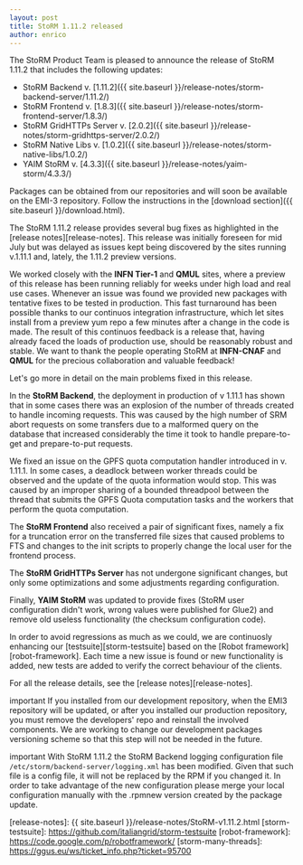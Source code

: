 ```yaml
---
layout: post
title: StoRM 1.11.2 released
author: enrico
---
```


The StoRM Product Team is pleased to announce the release of StoRM 1.11.2 that includes the following updates:

* StoRM Backend v. [1.11.2]({{ site.baseurl }}/release-notes/storm-backend-server/1.11.2/)
* StoRM Frontend v. [1.8.3]({{ site.baseurl }}/release-notes/storm-frontend-server/1.8.3/)
* StoRM GridHTTPs Server v. [2.0.2]({{ site.baseurl }}/release-notes/storm-gridhttps-server/2.0.2/)
* StoRM Native Libs v. [1.0.2]({{ site.baseurl }}/release-notes/storm-native-libs/1.0.2/)
* YAIM StoRM v. [4.3.3]({{ site.baseurl }}/release-notes/yaim-storm/4.3.3/)

Packages can be obtained from our repositories and will soon be available on
the EMI-3 repository. Follow the instructions in the 
[download section]({{ site.baseurl }}/download.html).

The StoRM 1.11.2 release provides several bug fixes as highlighted in the
[release notes][release-notes]. This release was initially foreseen for mid
July but was delayed as issues kept being discovered by the sites running
v.1.11.1 and, lately, the 1.11.2 preview versions.

We worked closely with the **INFN Tier-1** and **QMUL** sites, where a preview
of this release has been running reliably for weeks under high load and real
use cases. Whenever an issue was found we provided new packages with tentative
fixes to be tested in production. This fast turnaround has been possible
thanks to our continuos integration infrastructure, which let sites install
from a preview yum repo a few minutes after a change in the code is made. The
result of this continuos feedback is a release that, having already faced the
loads of production use, should be reasonably robust and stable. We want to
thank the people operating StoRM at **INFN-CNAF** and **QMUL** for the
precious collaboration and valuable feedback!

Let's go more in detail on the main problems fixed in this release.

In the **StoRM Backend**, the deployment in production of v 1.11.1 has shown
that in some cases there was an explosion of the number of threads created to
handle incoming requests. This was caused by the high number of SRM abort requests
on some transfers due to a malformed query on the database that increased considerably
the time it took to handle prepare-to-get and prepare-to-put requests.

We fixed an issue on the GPFS quota computation handler introduced in v.
1.11.1. In some cases, a deadlock between worker threads could be observed and
the update of the quota information would stop. This was caused by an improper
sharing of a bounded threadpool between the thread that submits the GPFS Quota
computation tasks and the workers that perform the quota computation.

The **StoRM Frontend** also received a pair of significant fixes, namely a fix
for a truncation error on the transferred file sizes that caused problems to
FTS and changes to the init scripts to properly change the local user for the
frontend process.

The **StoRM GridHTTPs Server** has not undergone significant changes, but only
some optimizations and some adjustments regarding configuration.

Finally, **YAIM StoRM** was updated to provide fixes (StoRM user configuration
didn't work, wrong values were published for Glue2) and remove old useless
functionality (the checksum configuration code).

In order to avoid regressions as much as we could, we are continuosly
enhancing our [testsuite][storm-testsuite] based on the [Robot
framework][robot-framework]. Each time a new issue is found or new
functionality is added, new tests are added to verify the correct behaviour of
the clients.

For all the release details, see the [release notes][release-notes].

<span class="label label-info">important</span> If you installed from our
development repository, when the EMI3 repository will be updated, or after you
installed our production repository, you must remove the developers' repo and
reinstall the involved components. We are working to change our development
packages versioning scheme so that this step will not be needed in the future.

<span class="label label-info">important</span> With StoRM 1.11.2 the StoRM
Backend logging configuration file `/etc/storm/backend-server/logging.xml` has
been modified. Given that such file is a config file, it will not be replaced
by the RPM if you changed it. In order to take advantage of the new
configuration please merge your local configuration manually with the .rpmnew
version created by the package update.

[release-notes]: {{ site.baseurl }}/release-notes/StoRM-v1.11.2.html
[storm-testsuite]: https://github.com/italiangrid/storm-testsuite
[robot-framework]: https://code.google.com/p/robotframework/
[storm-many-threads]: https://ggus.eu/ws/ticket_info.php?ticket=95700

